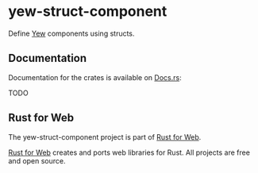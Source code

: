 # yew-struct-component

Define [Yew](https://yew.rs/) components using structs.

## Documentation

Documentation for the crates is available on [Docs.rs](https://docs.rs/):

TODO

## Rust for Web

The yew-struct-component project is part of [Rust for Web](https://github.com/RustForWeb).

[Rust for Web](https://github.com/RustForWeb) creates and ports web libraries for Rust. All projects are free and open source.
